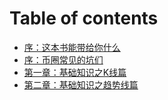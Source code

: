 # Table of contents

* [序：这本书能带给你什么](README.md)
* [序：币圈常见的坑们](keng.md)
* [第一章：基础知识之K线篇](kxian.md)
* [第二章：基础知识之趋势线篇](qushixian.md)

